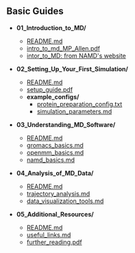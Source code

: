 ## Basic Guides

- **01_Introduction_to_MD/**
  - [README.md](01_Introduction_to_MD/README.md)
  - [intro_to_md_MP_Allen.pdf](01_Introduction_to_MD/intro_to_md_MP_Allen.pdf)
  - [intor_to_MD: from NAMD's website](01_Introduction_to_MD/01_intro_to_md.pdf)
  
- **02_Setting_Up_Your_First_Simulation/**
  - [README.md](02_Setting_Up_Your_First_Simulation/README.md)
  - [setup_guide.pdf](02_Setting_Up_Your_First_Simulation/setup_guide.pdf)
  - **example_configs/**
    - [protein_preparation_config.txt](02_Setting_Up_Your_First_Simulation/example_configs/protein_preparation_config.txt)
    - [simulation_parameters.md](02_Setting_Up_Your_First_Simulation/example_configs/simulation_parameters.md)

- **03_Understanding_MD_Software/**
  - [README.md](03_Understanding_MD_Software/README.md)
  - [gromacs_basics.md](03_Understanding_MD_Software/gromacs_basics.md)
  - [openmm_basics.md](03_Understanding_MD_Software/openmm_basics.md)
  - [namd_basics.md](03_Understanding_MD_Software/namd_basics.md)

- **04_Analysis_of_MD_Data/**
  - [README.md](04_Analysis_of_MD_Data/README.md)
  - [trajectory_analysis.md](04_Analysis_of_MD_Data/trajectory_analysis.md)
  - [data_visualization_tools.md](04_Analysis_of_MD_Data/data_visualization_tools.md)

- **05_Additional_Resources/**
  - [README.md](05_Additional_Resources/README.md)
  - [useful_links.md](05_Additional_Resources/useful_links.md)
  - [further_reading.pdf](05_Additional_Resources/further_reading.pdf)
